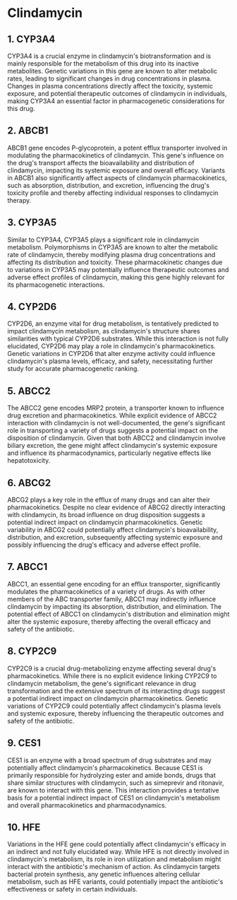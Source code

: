 # Clindamycin

## 1. CYP3A4
CYP3A4 is a crucial enzyme in clindamycin's biotransformation and is mainly responsible for the metabolism of this drug into its inactive metabolites. Genetic variations in this gene are known to alter metabolic rates, leading to significant changes in drug concentrations in plasma. Changes in plasma concentrations directly affect the toxicity, systemic exposure, and potential therapeutic outcomes of clindamycin in individuals, making CYP3A4 an essential factor in pharmacogenetic considerations for this drug.

## 2. ABCB1
ABCB1 gene encodes P-glycoprotein, a potent efflux transporter involved in modulating the pharmacokinetics of clindamycin. This gene's influence on the drug's transport affects the bioavailability and distribution of clindamycin, impacting its systemic exposure and overall efficacy. Variants in ABCB1 also significantly affect aspects of clindamycin pharmacokinetics, such as absorption, distribution, and excretion, influencing the drug's toxicity profile and thereby affecting individual responses to clindamycin therapy.

## 3. CYP3A5
Similar to CYP3A4, CYP3A5 plays a significant role in clindamycin metabolism. Polymorphisms in CYP3A5 are known to alter the metabolic rate of clindamycin, thereby modifying plasma drug concentrations and affecting its distribution and toxicity. These pharmacokinetic changes due to variations in CYP3A5 may potentially influence therapeutic outcomes and adverse effect profiles of clindamycin, making this gene highly relevant for its pharmacogenetic interactions.

## 4. CYP2D6
CYP2D6, an enzyme vital for drug metabolism, is tentatively predicted to impact clindamycin metabolism, as clindamycin's structure shares similarities with typical CYP2D6 substrates. While this interaction is not fully elucidated, CYP2D6 may play a role in clindamycin's pharmacokinetics. Genetic variations in CYP2D6 that alter enzyme activity could influence clindamycin's plasma levels, efficacy, and safety, necessitating further study for accurate pharmacogenetic ranking.

## 5. ABCC2
The ABCC2 gene encodes MRP2 protein, a transporter known to influence drug excretion and pharmacokinetics. While explicit evidence of ABCC2 interaction with clindamycin is not well-documented, the gene's significant role in transporting a variety of drugs suggests a potential impact on the disposition of clindamycin. Given that both ABCC2 and clindamycin involve biliary excretion, the gene might affect clindamycin's systemic exposure and influence its pharmacodynamics, particularly negative effects like hepatotoxicity.

## 6. ABCG2
ABCG2 plays a key role in the efflux of many drugs and can alter their pharmacokinetics. Despite no clear evidence of ABCG2 directly interacting with clindamycin, its broad influence on drug disposition suggests a potential indirect impact on clindamycin pharmacokinetics. Genetic variability in ABCG2 could potentially affect clindamycin's bioavailability, distribution, and excretion, subsequently affecting systemic exposure and possibly influencing the drug's efficacy and adverse effect profile.

## 7. ABCC1
ABCC1, an essential gene encoding for an efflux transporter, significantly modulates the pharmacokinetics of a variety of drugs. As with other members of the ABC transporter family, ABCC1 may indirectly influence clindamycin by impacting its absorption, distribution, and elimination. The potential effect of ABCC1 on clindamycin's distribution and elimination might alter the systemic exposure, thereby affecting the overall efficacy and safety of the antibiotic.

## 8. CYP2C9
CYP2C9 is a crucial drug-metabolizing enzyme affecting several drug's pharmacokinetics. While there is no explicit evidence linking CYP2C9 to clindamycin metabolism, the gene's significant relevance in drug transformation and the extensive spectrum of its interacting drugs suggest a potential indirect impact on clindamycin pharmacokinetics. Genetic variations of CYP2C9 could potentially affect clindamycin's plasma levels and systemic exposure, thereby influencing the therapeutic outcomes and safety of the antibiotic.

## 9. CES1
CES1 is an enzyme with a broad spectrum of drug substrates and may potentially affect clindamycin's pharmacokinetics. Because CES1 is primarily responsible for hydrolyzing ester and amide bonds, drugs that share similar structures with clindamycin, such as simeprevir and ritonavir, are known to interact with this gene. This interaction provides a tentative basis for a potential indirect impact of CES1 on clindamycin's metabolism and overall pharmacokinetics and pharmacodynamics.

## 10. HFE
Variations in the HFE gene could potentially affect clindamycin's efficacy in an indirect and not fully elucidated way. While HFE is not directly involved in clindamycin's metabolism, its role in iron utilization and metabolism might interact with the antibiotic's mechanism of action. As clindamycin targets bacterial protein synthesis, any genetic influences altering cellular metabolism, such as HFE variants, could potentially impact the antibiotic's effectiveness or safety in certain individuals.

